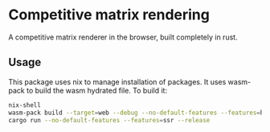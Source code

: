 # Competitive matrix rendering

A competitive matrix renderer in the browser, built completely in rust.

## Usage

This package uses nix to manage installation of packages. It uses wasm-pack to build the wasm hydrated file. To build it:
```sh
nix-shell
wasm-pack build --target=web --debug --no-default-features --features=hydrate
cargo run --no-default-features --features=ssr --release
```
